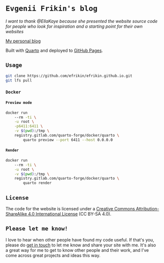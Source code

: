 # `Evgenii Frikin's blog`

*I want to thank @EllaKaye because she presented the website source code for
people who look for inspiration and a starting point for their own websites*

[My personal blog](https://blog.evgenii.us)

Built with [Quarto](https://quarto.org) and deployed to
[GitHub Pages](https://pages.github.com).

## `Usage`

```bash
git clone https://github.com/efrikin/efrikin.github.io.git
git lfs pull
```

### `Docker`

#### `Preview mode`

```bash
docker run
    --rm -ti \
    -u root \
    -p6411:6411 \
    -v $(pwd):/tmp \
    registry.gitlab.com/quarto-forge/docker/quarto \
        quarto preview --port 6411 --host 0.0.0.0
```

#### `Render`

```bash
docker run
    --rm -ti \
    -u root \
    -v $(pwd):/tmp \
    registry.gitlab.com/quarto-forge/docker/quarto \
        quarto render
```

## `License`

The code for the website is licensed under a
[Creative Commons Attribution-ShareAlike 4.0 International License](https://creativecommons.org/licenses/by-sa/4.0/)
(CC BY-SA 4.0).

## `Please let me know!`

I love to hear when other people have found my code useful. If that's you,
please do [get in touch](https://blog.evgenii.us) to let me know and
share your site with me. It's also a great way for me to get to know other
people and their work, and I've come across great projects and ideas this way.
